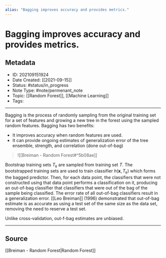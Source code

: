 ```yaml
---
alias: "Bagging improves accuracy and provides metrics."
---
```

# Bagging improves accuracy and provides metrics.
## Metadata
- ID: 202109151924
- Date Created: [[2021-09-15]]
- Status: #status/in_progress
- Note Type: #note/permenant_note
- Topic: [[Random Forest]], [[Machine Learning]]
- Tags: 
---

Bagging is the process of randomly sampling from the original training set for a set of features and growing a new tree in the forest using the sampled random features. 
Bagging has two benefits: 
- It improves accuracy when random features are used.
- It can provide ongoing estimates of generalization error of the tree ensemble, strength, and correlation (done out-of-bag)
> ![[Breiman - Random Forest#^5b08ae]]

Bootstrap training sets $T_k$ are sampled from training set $T$. The bootstrapped training sets are used to train classifier $h(\mathbf{x}, T_k)$ which forms the bagged predictor. Then, for each data point, the classifiers that were not constructed using that data point performs a classification on it, producing an out-of-bag classifier that classifiers that were out of the bag of the sample being classified. The error rate of all out-of-bag classifiers result in a generalization error.
[[Leo Breiman]] (1996) demonstrated that out-of-bag estimate is as accurate as using a test set of the same size as the data set, removing the need to reserve a test set.

Unlike cross-validation, out-f-bag estimates are unbiased.

---
## Source
[[Breiman - Random Forest|Random Forest]]